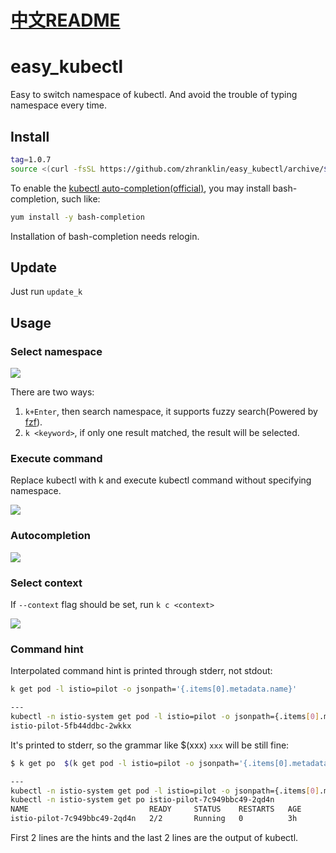 # [中文README](./README_ZH.md)

# easy_kubectl
Easy to switch namespace of kubectl. And avoid the trouble of typing namespace every time.

## Install
```bash
tag=1.0.7
source <(curl -fsSL https://github.com/zhranklin/easy_kubectl/archive/$tag.tar.gz | tar xzO easy_kubectl-$tag/install.sh)
```

To enable the [kubectl auto-completion(official)](https://kubernetes.io/docs/reference/kubectl/cheatsheet/#kubectl-autocomplete), you may install bash-completion, such like:

```bash
yum install -y bash-completion
```

Installation of bash-completion needs relogin.

## Update
Just run `update_k`

## Usage
### Select namespace
![](https://github.com/zhranklin/easy_kubectl/blob/media/media/ek1.gif)

There are two ways:

1. `k+Enter`, then search namespace, it supports fuzzy search(Powered by [fzf](https://github.com/junegunn/fzf)).
2. `k <keyword>`, if only one result matched, the result will be selected.

### Execute command
Replace kubectl with k and execute kubectl command without specifying namespace.

![](https://github.com/zhranklin/easy_kubectl/blob/media/media/ek2.gif)

### Autocompletion
![](https://github.com/zhranklin/easy_kubectl/blob/media/media/ek4.gif)

### Select context
If `--context` flag should be set, run `k c <context>`

![](https://github.com/zhranklin/easy_kubectl/blob/media/media/ek3.gif)

### Command hint

Interpolated command hint is printed through stderr, not stdout:

```bash
k get pod -l istio=pilot -o jsonpath='{.items[0].metadata.name}'

---
kubectl -n istio-system get pod -l istio=pilot -o jsonpath={.items[0].metadata.name}
istio-pilot-5fb44ddbc-2wkkx
```

It's printed to stderr, so the grammar like $(xxx) `xxx` will be still fine:

```bash
$ k get po  $(k get pod -l istio=pilot -o jsonpath='{.items[0].metadata.name}')

---
kubectl -n istio-system get pod -l istio=pilot -o jsonpath={.items[0].metadata.name}
kubectl -n istio-system get po istio-pilot-7c949bbc49-2qd4n
NAME                           READY     STATUS    RESTARTS   AGE
istio-pilot-7c949bbc49-2qd4n   2/2       Running   0          3h
```

First 2 lines are the hints and the last 2 lines are the output of kubectl.
